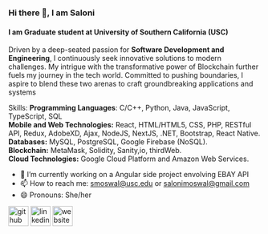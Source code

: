 ### Hi there 👋, I am Saloni
#### I am Graduate student at University of Southern California (USC)
Driven by a deep-seated passion for **Software Development and Engineering**, I continuously seek innovative solutions to modern challenges. My intrigue with the transformative power of Blockchain further fuels my journey in the tech world. Committed to pushing boundaries, I aspire to blend these two arenas to craft groundbreaking applications and systems

Skills: 
**Programming Languages**: C/C++, Python, Java, JavaScript, TypeScript, SQL              
**Mobile and Web Technologies:** React, HTML/HTML5, CSS, PHP, RESTful API, Redux, AdobeXD, Ajax, NodeJS, NextJS, .NET, Bootstrap, React Native.              
**Databases:** MySQL, PostgreSQL, Google Firebase (NoSQL).                   
**Blockchain:** MetaMask, Solidity, Sanity,io, thirdWeb.                   
**Cloud Technologies:** Google Cloud Platform and Amazon Web Services.

- 🔭 I’m currently working on a Angular side project envolving EBAY API 
- 📫 How to reach me: smoswal@usc.edu or salonimoswal@gmail.com 
- 😄 Pronouns: She/her 


[<img src='https://cdn.jsdelivr.net/npm/simple-icons@3.0.1/icons/github.svg' alt='github' height='40'>](https://github.com/https://github.com/sallyoswal)  [<img src='https://cdn.jsdelivr.net/npm/simple-icons@3.0.1/icons/linkedin.svg' alt='linkedin' height='40'>](https://www.linkedin.com/in/https://www.linkedin.com/in/saloni-oswal//)  [<img src='https://cdn.jsdelivr.net/npm/simple-icons@3.0.1/icons/icloud.svg' alt='website' height='40'>](https://saloni-oswal.vercel.app/)  


